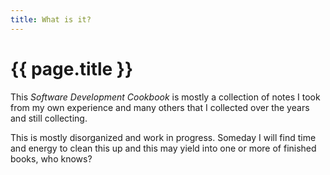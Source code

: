 ```yaml
---
title: What is it?
---
```


# {{ page.title }}

This *Software Development Cookbook* is mostly a collection of notes I took from
my own experience
and many others that I collected over the years and still collecting.

This is mostly disorganized and work in progress. Someday I will find time and energy to
clean this up and this may yield into one or more
of finished books, who knows?
